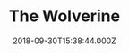 ---
title: "The Wolverine"
year: 2013
date: 2018-09-30T15:38:44.000Z
permalink: /almanac/movies/2018-09-30-the-wolverine/index.html
rating: 3
tmdbid: 76170
---